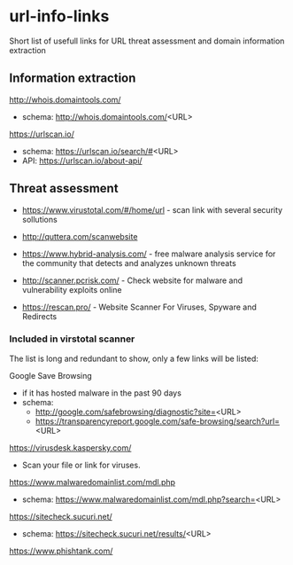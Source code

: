 # url-info-links
Short list of usefull links for URL threat assessment and domain information extraction

## Information extraction


http://whois.domaintools.com/

- schema: http://whois.domaintools.com/<URL\>

https://urlscan.io/

- schema: https://urlscan.io/search/#<URL\>
- API: https://urlscan.io/about-api/



## Threat assessment

- https://www.virustotal.com/#/home/url - scan link with several security sollutions


- http://quttera.com/scanwebsite

- https://www.hybrid-analysis.com/ - free malware analysis service for the community that detects and analyzes unknown threats

- http://scanner.pcrisk.com/ - Check website for malware and vulnerability exploits online

- https://rescan.pro/ - Website Scanner For Viruses, Spyware and Redirects

### Included in virstotal scanner
The list is long and redundant to show, only a few links will be listed:

Google Save Browsing

- if it has hosted malware in the past 90 days
- schema: 
    - http://google.com/safebrowsing/diagnostic?site=<URL\>
    - https://transparencyreport.google.com/safe-browsing/search?url=<URL\>

https://virusdesk.kaspersky.com/

- Scan your file or link for viruses.

https://www.malwaredomainlist.com/mdl.php

- schema: https://www.malwaredomainlist.com/mdl.php?search=<URL\>

https://sitecheck.sucuri.net/

- schema: https://sitecheck.sucuri.net/results/<URL\>

https://www.phishtank.com/
